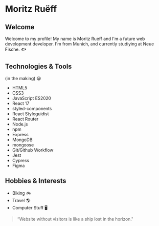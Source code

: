 # Moritz Ruëff

## Welcome 

Welcome to my profile! My name is Moritz Rueff and I'm a future web development developer. I'm from Munich, and currently studiying at Neue Fische. :fish:

## Technologies & Tools
(in the making) :grinning:

- HTML5
- CSS3
- JavaScript ES2020
- React 17
- styled-components
- React Styleguidist
- React Router
- Node.js
- npm
- Express
- MongoDB
- mongoose
- Git/Github Workflow
- Jest
- Cypress   
- Figma   
 
## Hobbies & Interests
- Biking :bike:
- Travel :earth_americas:
- Computer Stuff :desktop_computer: 	

> “Website without visitors is like a ship lost in the horizon."
